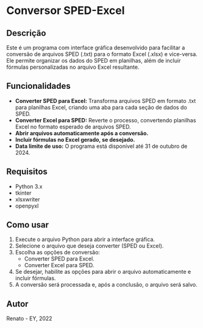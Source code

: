 # Conversor SPED-Excel

## Descrição
Este é um programa com interface gráfica desenvolvido para facilitar a conversão de arquivos SPED (.txt) para o formato Excel (.xlsx) e vice-versa. Ele permite organizar os dados do SPED em planilhas, além de incluir fórmulas personalizadas no arquivo Excel resultante.

## Funcionalidades
- **Converter SPED para Excel:** Transforma arquivos SPED em formato .txt para planilhas Excel, criando uma aba para cada seção de dados do SPED.
- **Converter Excel para SPED:** Reverte o processo, convertendo planilhas Excel no formato esperado de arquivos SPED.
- **Abrir arquivos automaticamente após a conversão.**
- **Incluir fórmulas no Excel gerado, se desejado.**
- **Data limite de uso:** O programa está disponível até 31 de outubro de 2024.

## Requisitos
- Python 3.x
- tkinter
- xlsxwriter
- openpyxl

## Como usar
1. Execute o arquivo Python para abrir a interface gráfica.
2. Selecione o arquivo que deseja converter (SPED ou Excel).
3. Escolha as opções de conversão:
   - Converter SPED para Excel.
   - Converter Excel para SPED.
4. Se desejar, habilite as opções para abrir o arquivo automaticamente e incluir fórmulas.
5. A conversão será processada e, após a conclusão, o arquivo será salvo.

## Autor
Renato - EY, 2022
